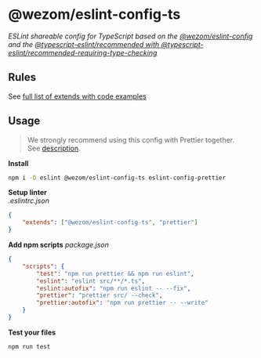 # @wezom/eslint-config-ts

_ESLint shareable config for TypeScript based on the [@wezom/eslint-config](https://github.com/WezomCompany/code-style/blob/main/packages/eslint-config/README.md#readme) and the [@typescript-eslint/recommended with @typescript-eslint/recommended-requiring-type-checking](https://github.com/typescript-eslint/typescript-eslint/tree/master/packages/eslint-plugin#supported-rules)_

## Rules

See [full list of extends with code examples](https://github.com/WezomCompany/code-style/blob/main/packages/eslint-config-ts/RULES.md)

## Usage

> We strongly recommend using this config with Prettier together.  
> See [description](https://github.com/WezomCompany/code-style/blob/main/guidelines/tools/prettier.md).

**Install**

```bash
npm i -D eslint @wezom/eslint-config-ts eslint-config-prettier
```

**Setup linter**  
_.eslintrc.json_

```json
{
	"extends": ["@wezom/eslint-config-ts", "prettier"]
}
```

**Add npm scripts**
_package.json_

```json
{
	"scripts": {
		"test": "npm run prettier && npm run eslint",
		"eslint": "eslint src/**/*.ts",
		"eslint:autofix": "npm run eslint -- --fix",
		"prettier": "prettier src/ --check",
		"prettier:autofix": "npm run prettier -- --write"
	}
}
```

**Test your files**

```bash
npm run test
```
